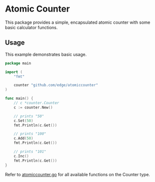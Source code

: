 # Atomic Counter

This package provides a simple, encapsulated atomic counter with some basic calculator functions.

## Usage

This example demonstrates basic usage.

```go
package main

import (
	"fmt"

	counter "github.com/edge/atomiccounter"
)

func main() {
	// c *counter.Counter
	c := counter.New()

	// prints "50"
	c.Set(50)
	fmt.Println(c.Get())

	// prints "100"
	c.Add(50)
	fmt.Println(c.Get())

	// prints "101"
	c.Inc()
	fmt.Println(c.Get())
}
```

Refer to [atomiccounter.go](./atomiccounter.go) for all available functions on the Counter type.
